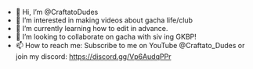 - 👋 Hi, I’m @CraftatoDudes
- 👀 I’m interested in making videos about gacha life/club
- 🌱 I’m currently learning how to edit in advance.
- 💞️ I’m looking to collaborate on gacha with siv ing GKBP!
- 📫 How to reach me: Subscribe to me on YouTube @Craftato_Dudes  or  join my discord: https://discord.gg/Vp6AudqPPr

<!---
CraftatoDudes/CraftatoDudes is a ✨ special ✨ repository because its `README.md` (this file) appears on your GitHub profile.
You can click the Preview link to take a look at your changes.
--->
